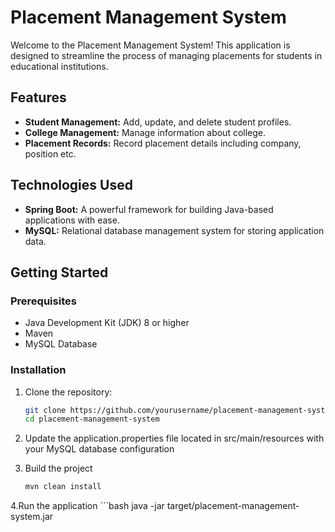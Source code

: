 # Placement Management System

Welcome to the Placement Management System! This application is designed to streamline the process of managing placements for students in educational institutions.

## Features

- **Student Management:** Add, update, and delete student profiles.
- **College Management:** Manage information about college.
- **Placement Records:** Record placement details including company, position etc.


## Technologies Used

- **Spring Boot:** A powerful framework for building Java-based applications with ease.
- **MySQL:** Relational database management system for storing application data.

## Getting Started

### Prerequisites

- Java Development Kit (JDK) 8 or higher
- Maven
- MySQL Database

### Installation

1. Clone the repository:

   ```bash
   git clone https://github.com/yourusername/placement-management-system.git
   cd placement-management-system
2. Update the application.properties file located in src/main/resources with your MySQL database configuration
3. Build the project
    ```bash
    mvn clean install
4.Run the application
    ```bash
    java -jar target/placement-management-system.jar
